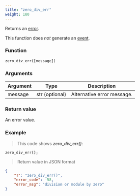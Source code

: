```yaml
---
title: "zero_div_err"
weight: 180
---
```


Returns an [error](../../data-types/error).

This function does *not* generate an [event](../../events).

### Function
`zero_div_err([message])`

### Arguments
Argument | Type | Description
-------- | ---- | -----------
message | str (optional) | Alternative error message.

### Return value
An error value.

### Example

> This code shows ***zero_div_err()***:

```thingsdb,json_response
zero_div_err();
```

> Return value in JSON format

```json
{
    "!": "zero_div_err()",
    "error_code": -58,
    "error_msg": "division or module by zero"
}
```
